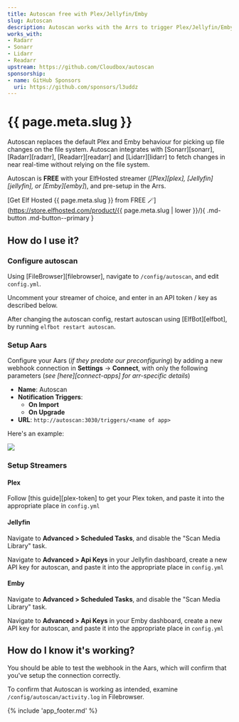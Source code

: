 ```yaml
---
title: Autoscan free with Plex/Jellyfin/Emby
slug: Autoscan
description: Autoscan works with the Arrs to trigger Plex/Jellyfin/Emby to scan targeted folders when new media has been added
works_with:
- Radarr
- Sonarr
- Lidarr
- Readarr
upstream: https://github.com/Cloudbox/autoscan
sponsorship: 
- name: GitHub Sponsors
  uri: https://github.com/sponsors/l3uddz
---
```


# {{ page.meta.slug }}

Autoscan replaces the default Plex and Emby behaviour for picking up file changes on the file system. Autoscan integrates with [Sonarr][sonarr], [Radarr][radarr], [Readarr][readarr] and [Lidarr][lidarr] to fetch changes in near real-time without relying on the file system.

Autoscan is **FREE** with your ElfHosted streamer (*[Plex][plex], [Jellyfin][jellyfin], or [Emby][emby]*), and pre-setup in the Arrs.

[Get Elf Hosted {{ page.meta.slug }} from FREE :magic_wand:](https://store.elfhosted.com/product/{{ page.meta.slug | lower }}/){ .md-button .md-button--primary }

## How do I use it?

### Configure autoscan

Using [FileBrowser][filebrowser], navigate to `/config/autoscan`, and edit `config.yml`.

Uncomment your streamer of choice, and enter in an API token / key as described below.

After changing the autoscan config, restart autoscan using [ElfBot][elfbot], by running `elfbot restart autoscan`.

### Setup Aars 

Configure your Aars (*if they predate our preconfiguring*) by adding a new webhook connection in **Settings** -> **Connect**, with only the following parameters (*see [here][connect-apps] for arr-specific details*)

* **Name**: Autoscan
* **Notification Triggers**:
    * **On Import**
    * **On Upgrade**
* **URL**: `http://autoscan:3030/triggers/<name of app>`

Here's an example:

![](/images/autoscan-arr-example.png)

### Setup Streamers

#### Plex

Follow [this guide][plex-token] to get your Plex token, and paste it into the appropriate place in `config.yml`

#### Jellyfin

Navigate to **Advanced > Scheduled Tasks**, and disable the "Scan Media Library" task.

Navigate to **Advanced > Api Keys** in your Jellyfin dashboard, create a new API key for autoscan, and paste it into the appropriate place in `config.yml`

#### Emby

Navigate to **Advanced > Scheduled Tasks**, and disable the "Scan Media Library" task.

Navigate to **Advanced > Api Keys** in your Emby dashboard, create a new API key for autoscan, and paste it into the appropriate place in `config.yml`

## How do I know it's working?

You should be able to test the webhook in the Aars, which will confirm that you've setup the connection correctly.

To confirm that Autoscan is working as intended, examine `/config/autoscan/activity.log` in Filebrowser.

{% include 'app_footer.md' %}